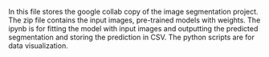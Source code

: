 In this file stores the google collab copy of the image segmentation project.
The zip file contains the input images, pre-trained models with weights.
The ipynb is for fitting the model with input images and outputting the predicted segmentation and storing the prediction in CSV.
The python scripts are for data visualization.

